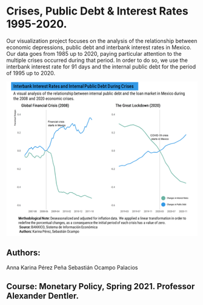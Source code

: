 # Crises, Public Debt & Interest Rates 1995-2020.
Our visualization project focuses on the analysis of the relationship between economic depressions, public debt and interbank interest rates in Mexico. Our data goes from 1985 up to 2020, paying particular attention to the multiple crises occurred during that period. In order to do so, we use the interbank interest rate for 91 days and the internal public debt for the period of 1995 up to 2020. 

![Data Visualization](https://github.com/socapal/crises-debt-rates/blob/final-branch/data-vis%20(off-code).png)

## Authors:
Anna Karina Pérez Peña
Sebastián Ocampo Palacios

## Course: Monetary Policy, Spring 2021. Professor Alexander Dentler.
